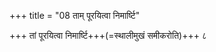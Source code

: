 +++
title = "08 ताम् पूरयित्वा निमार्ष्टि"

+++
तां पूरयित्वा निमार्ष्टि+++(=स्थालीमुखं समीकरोति)+++ ८  
